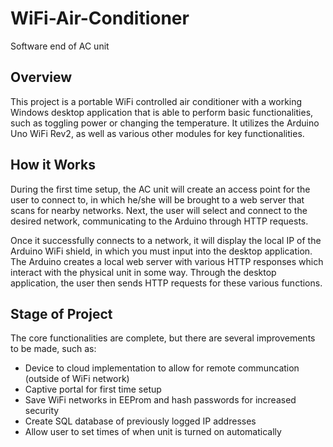 # WiFi-Air-Conditioner
Software end of AC unit

## Overview
This project is a portable WiFi controlled air conditioner with a working Windows desktop application that is able to perform basic 
functionalities, such as toggling power or changing the temperature. It utilizes the Arduino Uno WiFi Rev2, as well as various other
modules for key functionalities.

## How it Works
During the first time setup, the AC unit will create an access point for the user to connect to, in which he/she will be brought to a
web server that scans for nearby networks. Next, the user will select and connect to the desired network, communicating to the Arduino
through HTTP requests. 

Once it successfully connects to a network, it will display the local IP of the Arduino WiFi shield, in which you
must input into the desktop application. The Arduino creates a local web server with various HTTP responses which interact with the
physical unit in some way. Through the desktop application, the user then sends HTTP requests for these various functions.

## Stage of Project
The core functionalities are complete, but there are several improvements to be made, such as:
- Device to cloud implementation to allow for remote communcation (outside of WiFi network)
- Captive portal for first time setup
- Save WiFi networks in EEProm and hash passwords for increased security
- Create SQL database of previously logged IP addresses
- Allow user to set times of when unit is turned on automatically
